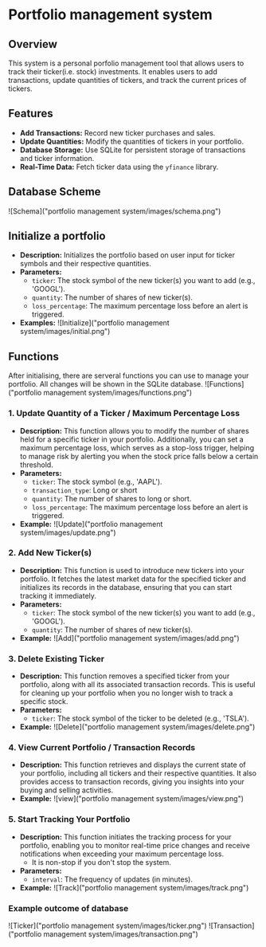 # Portfolio management system

## Overview
This system is a personal porfolio management tool that allows users to track their ticker(i.e. stock) investments. It enables users to add transactions, update quantities of tickers, and track the current prices of tickers. 

## Features
- **Add Transactions:** Record new ticker purchases and sales.
- **Update Quantities:** Modify the quantities of tickers in your portfolio.
- **Database Storage:** Use SQLite for persistent storage of transactions and ticker information.
- **Real-Time Data:** Fetch ticker data using the `yfinance` library.

## Database Scheme
![Schema]("portfolio management system/images/schema.png")

## Initialize a portfolio
- **Description:** Initializes the portfolio based on user input for ticker symbols and their respective quantities.
- **Parameters:**
  - `ticker`: The stock symbol of the new ticker(s) you want to add (e.g., 'GOOGL').
  - `quantity`: The number of shares of new ticker(s).
  - `loss_percentage`: The maximum percentage loss before an alert is triggered.
- **Examples:**
![Initialize]("portfolio management system/images/initial.png")

## Functions
After initialising, there are serveral functions you can use to manage your portfolio. All changes will be shown in the SQLite database.
![Functions]("portfolio management system/images/functions.png")

### 1. Update Quantity of a Ticker / Maximum Percentage Loss
- **Description:** This function allows you to modify the number of shares held for a specific ticker in your portfolio. Additionally, you can set a maximum percentage loss, which serves as a stop-loss trigger, helping to manage risk by alerting you when the stock price falls below a certain threshold.
- **Parameters:**
  - `ticker`: The stock symbol (e.g., 'AAPL').
  - `transaction_type`: Long or short
  - `quantity`: The number of shares to long or short.
  - `loss_percentage`: The maximum percentage loss before an alert is triggered.
- **Example:**
![Update]("portfolio management system/images/update.png")

### 2. Add New Ticker(s)
- **Description:** This function is used to introduce new tickers into your portfolio. It fetches the latest market data for the specified ticker and initializes its records in the database, ensuring that you can start tracking it immediately.
- **Parameters:**
  - `ticker`: The stock symbol of the new ticker(s) you want to add (e.g., 'GOOGL').
  - `quantity`: The number of shares of new ticker(s).
- **Example:**
![Add]("portfolio management system/images/add.png")

### 3. Delete Existing Ticker
- **Description:** This function removes a specified ticker from your portfolio, along with all its associated transaction records. This is useful for cleaning up your portfolio when you no longer wish to track a specific stock.
- **Parameters:**
  - `ticker`: The stock symbol of the ticker to be deleted (e.g., 'TSLA').
- **Example:**
![Delete]("portfolio management system/images/delete.png")

### 4. View Current Portfolio / Transaction Records
- **Description:** This function retrieves and displays the current state of your portfolio, including all tickers and their respective quantities. It also provides access to transaction records, giving you insights into your buying and selling activities.
- **Example:**
![view]("portfolio management system/images/view.png")

### 5. Start Tracking Your Portfolio
- **Description:** This function initiates the tracking process for your portfolio, enabling you to monitor real-time price changes and receive notifications when exceeding your maximum percentage loss. 
  - It is non-stop if you don't stop the system.
- **Parameters:**
  - `interval`: The frequency of updates (in minutes).
- **Example:**
![Track]("portfolio management system/images/track.png")

### Example outcome of database
![Ticker]("portfolio management system/images/ticker.png")
![Transaction]("portfolio management system/images/transaction.png")